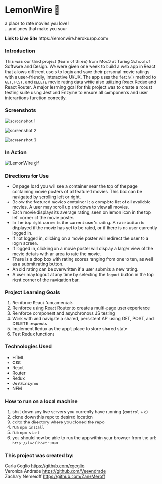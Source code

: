 # LemonWire 🍋
a place to rate movies you love!<br>
...and ones that make you sour

**Link to Live Site** https://lemonwire.herokuapp.com/

### Introduction
This was our third project (team of three) from Mod3 at Turing School of Software and Design. We were given one week to build a web app in React that allows different users to login and save their personal movie ratings with a user-friendly, interactive UI/UX. The app uses the `fetch()` method to `GET`, `POST`, and `DELETE` movie rating data while also utilizing React Redux and React Router. A major learning goal for this project was to create a robust testing suite using Jest and Enzyme to ensure all components and user interactions function correctly.

### Screenshots
![screenshot 1](https://user-images.githubusercontent.com/53405028/75276854-2db0f600-57c4-11ea-8464-bf559cd68bb3.png)

![screenshot 2](https://user-images.githubusercontent.com/53405028/75276838-27227e80-57c4-11ea-91a7-5d51aca645e8.png)

![screenshot 3](https://user-images.githubusercontent.com/53405028/75131980-736da180-5692-11ea-9c9a-a0a6c8773abb.png)

### In Action
![LemonWire gif](https://media.giphy.com/media/gFbMIKgVxjoUIzwybm/giphy.gif)

### Directions for Use
- On page load you will see a container near the top of the page containing movie posters of all featured movies. This box can be navigated by scrolling left or right.
- Below the featured movies container is a complete list of all available movies. A user may scroll up and down to view all movies.
- Each movie displays its average rating, seen on lemon icon in the top left corner of the movie poster.
- In the top right corner is the current user's rating. A `rate` button is displayed if the movie has yet to be rated, or if there is no user currently logged in.
- If not logged in, clicking on a movie poster will redirect the user to a login screen.
- If logged in, clicking on a movie poster will display a larger view of the movie details with an area to rate the movie.
- There is a drop box with rating scores ranging from one to ten, as well as a submit rating button.
- An old rating can be overwritten if a user submits a new rating.
- A user may logout at any time by selecting the `logout` button in the top right corner of the navigation bar.

### Project Learning Goals  
1. Reinforce React fundamentals
2. Reinforce using React Router to create a multi-page user experience
3. Reinforce component and asynchronous JS testing
4. Work with and navigate a shared, persistent API using GET, POST, and DELETE requests
5. Implement Redux as the app’s place to store shared state
6. Test Redux functions

### Technologies Used
- HTML
- CSS
- React
- Router
- Redux
- Jest/Enzyme
- NPM

### How to run on a local machine
1. shut down any live servers you currently have running (`control` + `c`)
2. clone down this repo to desired location
3. cd to the directory where you cloned the repo
4. run `npm install`
5. run `npm start`
6. you should now be able to run the app within your browser from the url: `http://localhost:3000`

### This project was created by:
Carla Geglio https://github.com/cgeglio<br>
Veronica Andrade https://github.com/VeeAndrade<br>
Zachary Nemeroff https://github.com/ZaneMeroff
